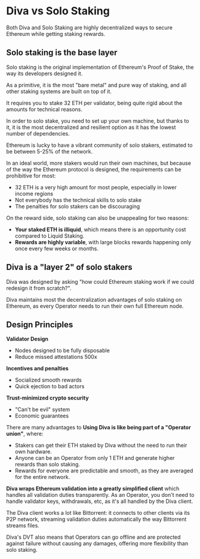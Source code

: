 
# Diva vs Solo Staking

Both Diva and Solo Staking are highly decentralized ways to secure Ethereum while getting staking rewards.

## Solo staking is the base layer

Solo staking is the original implementation of Ethereum's Proof of Stake, the way its developers designed it.

As a primitive, it is the most "bare metal" and pure way of staking, and all other staking systems are built on top of it.

It requires you to stake 32 ETH per validator, being quite rigid about the amounts for technical reasons.

In order to solo stake, you need to set up your own machine, but thanks to it, it is the most decentralized and resilient option as it has the lowest number of dependencies.

Ethereum is lucky to have a vibrant community of solo stakers, estimated to be between 5-25% of the network.

In an ideal world, more stakers would run their own machines, but because of the way the Ethereum protocol is designed, the requirements can be prohibitive for most:

- 32 ETH is a very high amount for most people, especially in lower income regions
- Not everybody has the technical skills to solo stake
- The penalties for solo stakers can be discouraging

On the reward side, solo staking can also be unappealing for two reasons:

- **Your staked ETH is illiquid**, which means there is an opportunity cost compared to Liquid Staking.
- **Rewards are highly variable**, with large blocks rewards happening only once every few weeks or months.


## Diva is a "layer 2" of solo stakers

Diva was designed by asking "how could Ethereum staking work if we could redesign it from scratch?".

Diva maintains most the decentralization advantages of solo staking on Ethereum, as every Operator needs to run their own full Ethereum node.


## Design Principles

**Validator Design**
- Nodes designed to be fully disposable
- Reduce missed attestations 500x

**Incentives and penalties**
- Socialized smooth rewards
- Quick ejection to bad actors

**Trust-minimized crypto security**
- "Can't be evil" system
- Economic guarantees

There are many advantages to **Using Diva is like being part of a "Operator union"**, where:

- Stakers can get their ETH staked by Diva without the need to run their own hardware.
- Anyone can be an Operator from only 1 ETH and generate higher rewards than solo staking.
- Rewards for everyone are predictable and smooth, as they are averaged for the entire network.

**Diva wraps Ethereum validation into a greatly simplified client** which handles all validation duties transparently. As an Operator, you don't need to handle validator keys, withdrawals, etc, as it's all handled by the Diva client.

The Diva client works a lot like Bittorrent: it connects to other clients via its P2P network, streaming validation duties automatically the way Bittorrent streams files.

Diva's DVT also means that Operators can go offline and are protected against failure without causing any damages, offering more flexibility than solo staking.

